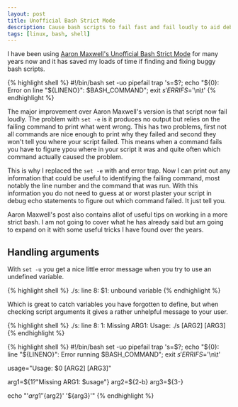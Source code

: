 ```yaml
---
layout: post
title: Unofficial Bash Strict Mode
description: Cause bash scripts to fail fast and fail loudly to aid debugging.
tags: [linux, bash, shell]
---
```


I have been using [Aaron Maxwell's Unofficial Bash Strict
Mode](http://redsymbol.net/articles/unofficial-bash-strict-mode/) for many years
now and it has saved my loads of time if finding and fixing buggy bash scripts.

{% highlight shell %}
#!/bin/bash
set -uo pipefail
trap 's=$?; echo "${0}: Error on line "${LINENO}": $BASH_COMMAND"; exit $s' ERR
IFS=$'\n\t'
{% endhighlight %}

The major improvement over Aaron Maxwell's version is that script now fail
loudly. The problem with `set -e` is it produces no output but relies on the
failing command to print what went wrong. This has two problems, first not all
commands are nice enough to print why they failed and second they won't tell you
where your script failed. This means when a command fails you have to figure
ypou where in your script it was and quite often which command actually caused
the problem.

This is why I replaced the `set -e` with and error trap. Now I can print out any
information that could be useful to identifying the failing command, most
notably the line number and the command that was run. With this information you
do not need to guess at or worst plaster your script in debug echo statements to
figure out which command failed. It just tell you.

Aaron Maxwell's post also contains allot of useful tips on working in a more
strict bash. I am not going to cover what he has already said but am going to
expand on it with some useful tricks I have found over the years.

## Handling arguments

With `set -u` you get a nice little error message when you try to use an
undefined variable.

{% highlight shell %}
./s: line 8: $1: unbound variable
{% endhighlight %}

Which is great to catch variables you have forgotten to define, but when
checking script arguments it gives a rather unhelpful message to your user.

{% highlight shell %}
./s: line 8: 1: Missing ARG1: Usage: ./s <ARG1> [ARG2] [ARG3]
{% endhighlight %}

{% highlight shell %}
#!/bin/bash
set -uo pipefail
trap 's=$?; echo "${0}: line "${LINENO}": Error running $BASH_COMMAND"; exit $s' ERR
IFS=$'\n\t'

usage="Usage: $0 <ARG1> [ARG2] [ARG3]"

arg1=${1?"Missing ARG1: $usage"}
arg2=${2-b}
arg3=${3-}

echo "'${arg1}' '${arg2}' '${arg3}'"
{% endhighlight %}
